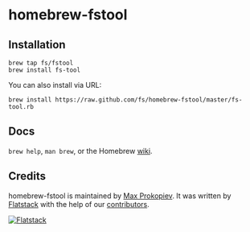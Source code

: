 homebrew-fstool
===============

Installation
---

```shell
brew tap fs/fstool
brew install fs-tool
```

You can also install via URL:

```
brew install https://raw.github.com/fs/homebrew-fstool/master/fs-tool.rb
```

Docs
----

`brew help`, `man brew`, or the Homebrew [wiki](http://wiki.github.com/mxcl/homebrew).

Credits
-------

homebrew-fstool is maintained by [Max Prokopiev](http://github.com/juggler).
It was written by [Flatstack](http://www.flatstack.com) with the help of our
[contributors](http://github.com/fs/homebrew-fstool/contributors).


[![Flatstack](https://avatars0.githubusercontent.com/u/15136?v=2&s=200)](http://www.flatstack.com)
